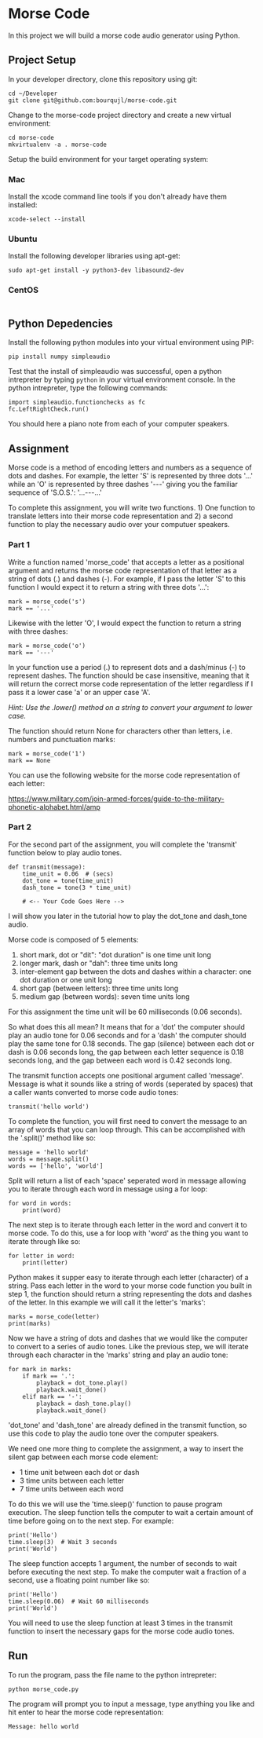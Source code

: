 # Morse Code

In this project we will build a morse code audio generator using Python.

## Project Setup

In your developer directory, clone this repository using git:

```
cd ~/Developer
git clone git@github.com:bourqujl/morse-code.git
```

Change to the morse-code project directory and create a new virtual environment:

```
cd morse-code
mkvirtualenv -a . morse-code
```

Setup the build environment for your target operating system:

### Mac

Install the xcode command line tools if you don't already have them installed:

```
xcode-select --install
```

### Ubuntu

Install the following developer libraries using apt-get:

```
sudo apt-get install -y python3-dev libasound2-dev
```

### CentOS

```

```

## Python Depedencies

Install the following python modules into your virtual environment using PIP:

```
pip install numpy simpleaudio
```

Test that the install of simpleaudio was successful, open a python intrepreter by typing `python` in your virtual environment console. In the python intrepreter, type the following commands:

```
import simpleaudio.functionchecks as fc
fc.LeftRightCheck.run()
```

You should here a piano note from each of your computer speakers.

## Assignment

Morse code is a method of encoding letters and numbers as a sequence of dots
and dashes. For example, the letter 'S' is represented by three dots '...' 
while an 'O' is represented by three dashes '---' giving you the familiar
sequence of 'S.O.S.': '...---...'

To complete this assignment, you will write two functions. 1) One function
to translate letters into their morse code representation and 2) a second
function to play the necessary audio over your computuer speakers.

### Part 1

Write a function named 'morse_code' that accepts a letter as a positional
argument and returns the morse code representation of that letter as a string
of dots (.) and dashes (-). For example, if I pass the letter 'S' to this 
function I would expect it to return a string with three dots '...':

    mark = morse_code('s')
    mark == '...'

Likewise with the letter 'O', I would expect the function to return a string
with three dashes:

    mark = morse_code('o')
    mark == '---'

In your function use a period (.) to represent dots and a dash/minus (-) to represent dashes.
The function should be case insensitive, meaning that it will return the correct morse code
representation of the letter regardless if I pass it a lower case 'a' or an upper case 'A'.

*Hint: Use the .lower() method on a string to convert your argument to lower case.*

The function should return None for characters other than letters, i.e. numbers and 
punctuation marks:

    mark = morse_code('1')
    mark == None

You can use the following website for the morse code representation of each letter:

https://www.military.com/join-armed-forces/guide-to-the-military-phonetic-alphabet.html/amp

### Part 2

For the second part of the assignment, you will complete the 'transmit' function below
to play audio tones.

    def transmit(message):
        time_unit = 0.06  # (secs)
        dot_tone = tone(time_unit)
        dash_tone = tone(3 * time_unit)

        # <-- Your Code Goes Here -->

I will show you later in the tutorial how to play the dot_tone and dash_tone audio.

Morse code is composed of 5 elements:

1. short mark, dot or "dit": "dot duration" is one time unit long
2. longer mark, dash or "dah": three time units long
3. inter-element gap between the dots and dashes within a character: one dot duration or one unit long
4. short gap (between letters): three time units long
5. medium gap (between words): seven time units long

For this assignment the time unit will be 60 milliseconds (0.06 seconds).

So what does this all mean? It means that for a 'dot' the computer should play an audio
tone for 0.06 seconds and for a 'dash' the computer should play the same tone for 0.18
seconds. The gap (silence) between each dot or dash is 0.06 seconds long, the gap between
each letter sequence is 0.18 seconds long, and the gap between each word is 0.42 seconds
long.

The transmit function accepts one positional argument called 'message'. Message is what
it sounds like a string of words (seperated by spaces) that a caller wants converted
to morse code audio tones:

    transmit('hello world')

To complete the function, you will first need to convert the message to an array
of words that you can loop through. This can be accomplished with the '.split()'
method like so:

    message = 'hello world'
    words = message.split()
    words == ['hello', 'world']

Split will return a list of each 'space' seperated word in message allowing you
to iterate through each word in message using a for loop:

    for word in words:
        print(word)

The next step is to iterate through each letter in the word and convert it to
morse code. To do this, use a for loop with 'word' as the thing you
want to iterate through like so:

    for letter in word:
        print(letter)

Python makes it supper easy to iterate through each letter (character) of a string.
Pass each letter in the word to your morse code function you built in step 1, the
function should return a string representing the dots and dashes of the letter.
In this example we will call it the letter's 'marks':

    marks = morse_code(letter)
    print(marks)

Now we have a string of dots and dashes that we would like the computer to convert
to a series of audio tones. Like the previous step, we will iterate through each
character in the 'marks' string and play an audio tone:

    for mark in marks:
        if mark == '.':
            playback = dot_tone.play()
            playback.wait_done()
        elif mark == '-':
            playback = dash_tone.play()
            playback.wait_done()

'dot_tone' and 'dash_tone' are already defined in the transmit function, so use this code to play the audio tone over the computer speakers.

We need one more thing to complete the assignment, a way to insert the silent gap between each morse code element:

- 1 time unit between each dot or dash
- 3 time units between each letter
- 7 time units between each word

To do this we will use the 'time.sleep()' function to pause program execution. The sleep function tells the computer to wait a certain amount of time before going on to the next step. For example:

    print('Hello')
    time.sleep(3)  # Wait 3 seconds
    print('World')

The sleep function accepts 1 argument, the number of seconds to wait before executing the next step. To make the computer wait a fraction of a second, use a floating point number like so:

    print('Hello')
    time.sleep(0.06)  # Wait 60 milliseconds
    print('World')

You will need to use the sleep function at least 3 times in the transmit function to insert the necessary gaps for the morse code audio tones.

## Run

To run the program, pass the file name to the python intrepreter:

    python morse_code.py

The program will prompt you to input a message, type anything you like and hit enter to hear the morse code representation:

    Message: hello world
